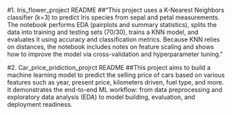 #1. Iris_flower_project README
##“This project uses a K-Nearest Neighbors classifier (k=3) to predict Iris species from sepal and petal measurements. The notebook performs EDA (pairplots and summary statistics), splits the data into training and testing sets (70/30), trains a KNN model, and evaluates it using accuracy and classification metrics. Because KNN relies on distances, the notebook includes notes on feature scaling and shows how to improve the model via cross-validation and hyperparameter tuning.”

#2. Car_price_pridiction_projrct README 
##This project aims to build a machine learning model to predict the selling price of cars based on various features such as year, present price, kilometers driven, fuel type, and more.
It demonstrates the end-to-end ML workflow: from data preprocessing and exploratory data analysis (EDA) to model building, evaluation, and deployment readiness.
